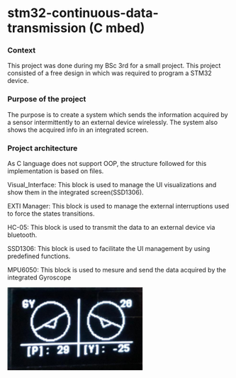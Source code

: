 # stm32-continuous-data-transmission (C mbed)

### Context
This project was done during my BSc 3rd for a small project. This project consisted of a free design in which was required to program a STM32 device.

### Purpose of the project
The purpose is to create a system which sends the information acquired by a sensor intermittently to an external device wirelessly.
The system also shows the acquired info in an integrated screen.


### Project architecture

As C language does not support OOP, the structure followed for this implementation is based on files.

Visual_Interface:
This block is used to manage the UI visualizations and show them in the integrated screen(SSD1306).

EXTI Manager:
This block is used to manage the external interruptions used to force the states transitions.

HC-05:
This block is used to transmit the data to an external device via bluetooth.

SSD1306:
This block is used to facilitate the UI management by using predefined functions.

MPU6050:
This block is used to mesure and send the data acquired by the integrated Gyroscope

![](images/screen.PNG)
